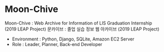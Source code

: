 # Moon-Chive
Moon-Chive : Web Archive for Information of LIS Graduation Internship (2019 LEAP Project)
문카이브 : 졸업 실습 정보 웹 아카이브 (2019 LEAP Project)

* Environment : Python, Django, SQLite, Amazon EC2 Server
* Role : Leader, Planner, Back-end Developer

